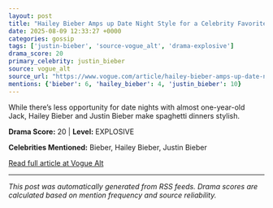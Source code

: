 ```yaml
---
layout: post
title: "Hailey Bieber Amps up Date Night Style for a Celebrity Favorite Spaghetti Spot"
date: 2025-08-09 12:33:27 +0000
categories: gossip
tags: ['justin-bieber', 'source-vogue_alt', 'drama-explosive']
drama_score: 20
primary_celebrity: justin_bieber
source: vogue_alt
source_url: "https://www.vogue.com/article/hailey-bieber-amps-up-date-night-style-for-a-celebrity-favorite-spaghetti-spot"
mentions: {'bieber': 6, 'hailey_bieber': 4, 'justin_bieber': 10}
---
```


While there’s less opportunity for date nights with almost one-year-old Jack, Hailey Bieber and Justin Bieber make spaghetti dinners stylish.

**Drama Score:** 20 | **Level:** EXPLOSIVE

**Celebrities Mentioned:** Bieber, Hailey Bieber, Justin Bieber

[Read full article at Vogue Alt](https://www.vogue.com/article/hailey-bieber-amps-up-date-night-style-for-a-celebrity-favorite-spaghetti-spot)

---
*This post was automatically generated from RSS feeds. Drama scores are calculated based on mention frequency and source reliability.*
